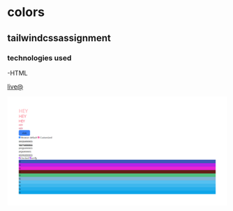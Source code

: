 # colors
## tailwindcssassignment

### technologies used

-HTML

[live@](https://tailwind-colors-app.netlify.app/)


![img](./colorscss.png)
